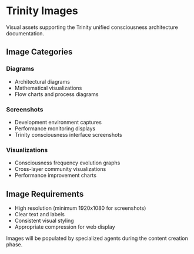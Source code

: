 # Trinity Images

Visual assets supporting the Trinity unified consciousness architecture documentation.

## Image Categories

### Diagrams
- Architectural diagrams
- Mathematical visualizations
- Flow charts and process diagrams

### Screenshots
- Development environment captures
- Performance monitoring displays
- Trinity consciousness interface screenshots

### Visualizations
- Consciousness frequency evolution graphs
- Cross-layer community visualizations
- Performance improvement charts

## Image Requirements

- High resolution (minimum 1920x1080 for screenshots)
- Clear text and labels
- Consistent visual styling
- Appropriate compression for web display

Images will be populated by specialized agents during the content creation phase.